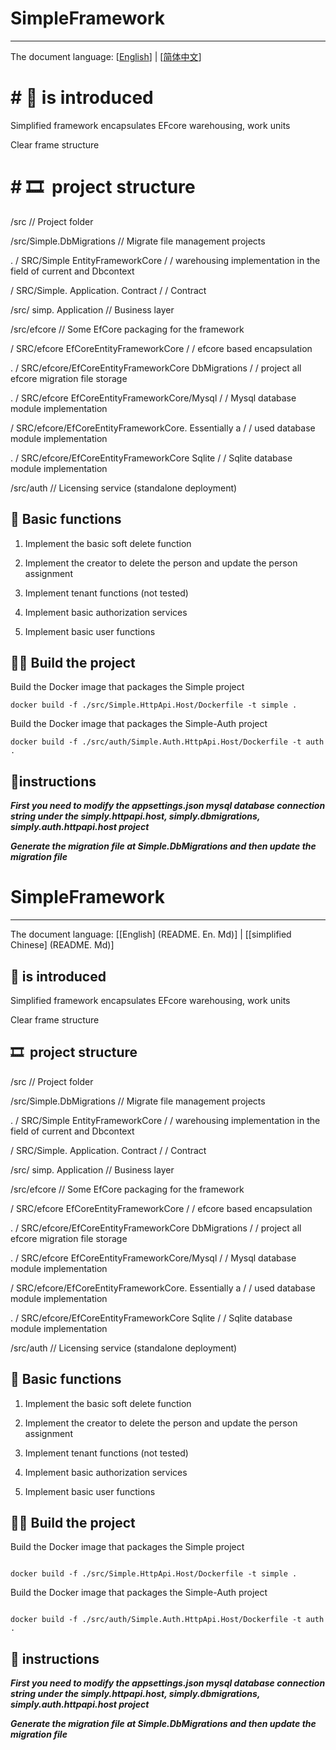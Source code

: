 # SimpleFramework



-----

The document language: [[English](README.en.Md)] | [[简体中文](README.Md)]



# # 🎈 is introduced

Simplified framework encapsulates EFcore warehousing, work units

Clear frame structure



# # 🎞 ️ project structure



/src // Project folder



/src/Simple.DbMigrations // Migrate file management projects



. / SRC/Simple EntityFrameworkCore / / warehousing implementation in the field of current and Dbcontext



/ SRC/Simple. Application. Contract / / Contract



/src/ simp. Application // Business layer



/src/efcore // Some EfCore packaging for the framework



/ SRC/efcore EfCoreEntityFrameworkCore / / efcore based encapsulation



. / SRC/efcore/EfCoreEntityFrameworkCore DbMigrations / / project all efcore migration file storage



. / SRC/efcore EfCoreEntityFrameworkCore/Mysql / / Mysql database module implementation



/ SRC/efcore/EfCoreEntityFrameworkCore. Essentially a / / used database module implementation



. / SRC/efcore/EfCoreEntityFrameworkCore Sqlite / / Sqlite database module implementation



/src/auth // Licensing service (standalone deployment)





## 🍬 Basic functions

1. Implement the basic soft delete function

2. Implement the creator to delete the person and update the person assignment

3. Implement tenant functions (not tested)

4. Implement basic authorization services

5. Implement basic user functions



## 🏴‍☠️ Build the project



Build the Docker image that packages the Simple project

```shell
docker build -f ./src/Simple.HttpApi.Host/Dockerfile -t simple .
```

Build the Docker image that packages the Simple-Auth project

```shell
docker build -f ./src/auth/Simple.Auth.HttpApi.Host/Dockerfile -t auth .
```



## 🛞instructions

***First you need to modify the appsettings.json mysql database connection string under the simply.httpapi.host, simply.dbmigrations, simply.auth.httpapi.host project*** 



***Generate the migration file at Simple.DbMigrations and then update the migration file***

# SimpleFramework



-----

The document language: [[English] (README. En. Md)] | [[simplified Chinese] (README. Md)]



## 🎈 is introduced

Simplified framework encapsulates EFcore warehousing, work units

Clear frame structure



## 🎞 ️ project structure

/src // Project folder

/src/Simple.DbMigrations // Migrate file management projects

. / SRC/Simple EntityFrameworkCore / / warehousing implementation in the field of current and Dbcontext

/ SRC/Simple. Application. Contract / / Contract

/src/ simp. Application // Business layer

/src/efcore // Some EfCore packaging for the framework

/ SRC/efcore EfCoreEntityFrameworkCore / / efcore based encapsulation

. / SRC/efcore/EfCoreEntityFrameworkCore DbMigrations / / project all efcore migration file storage

. / SRC/efcore EfCoreEntityFrameworkCore/Mysql / / Mysql database module implementation

/ SRC/efcore/EfCoreEntityFrameworkCore. Essentially a / / used database module implementation

. / SRC/efcore/EfCoreEntityFrameworkCore Sqlite / / Sqlite database module implementation

/src/auth // Licensing service (standalone deployment)

## 🍬 Basic functions

1. Implement the basic soft delete function

2. Implement the creator to delete the person and update the person assignment

3. Implement tenant functions (not tested)

4. Implement basic authorization services

5. Implement basic user functions

## 🏴‍☠️ Build the project

Build the Docker image that packages the Simple project

```shell

docker build -f ./src/Simple.HttpApi.Host/Dockerfile -t simple .

```



Build the Docker image that packages the Simple-Auth project

```shell

docker build -f ./src/auth/Simple.Auth.HttpApi.Host/Dockerfile -t auth .

```



## 🛞 instructions



***First you need to modify the appsettings.json mysql database connection string under the simply.httpapi.host, simply.dbmigrations, simply.auth.httpapi.host project*** 



***Generate the migration file at Simple.DbMigrations and then update the migration file***

 
